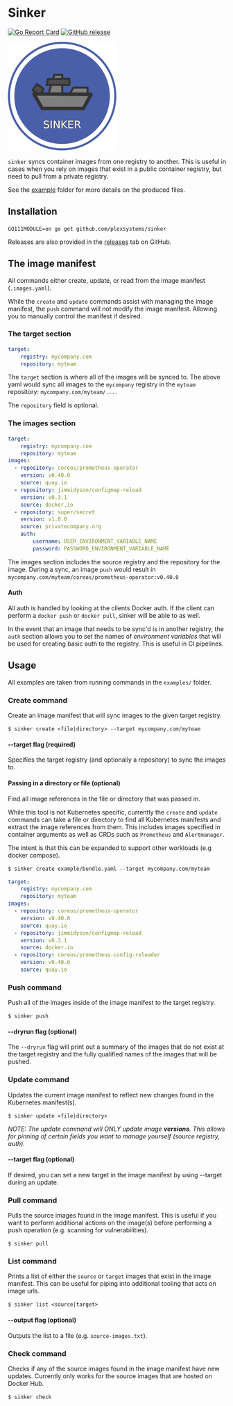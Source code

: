 # Sinker

[![Go Report Card](https://goreportcard.com/badge/github.com/plexsystems/sinker)](https://goreportcard.com/report/github.com/plexsystems/sinker)
[![GitHub release](https://img.shields.io/github/release/plexsystems/sinker.svg)](https://github.com/plexsystems/sinker/releases)

![logo](logo.png)

`sinker` syncs container images from one registry to another. This is useful in cases when you rely on images that exist in a public container registry, but need to pull from a private registry.

See the [example](https://github.com/plexsystems/sinker/tree/main/example) folder for more details on the produced files.

## Installation

`GO111MODULE=on go get github.com/plexsystems/sinker`

Releases are also provided in the [releases](https://github.com/plexsystems/sinker/releases) tab on GitHub.

## The image manifest

All commands either create, update, or read from the image manifest (`.images.yaml`).

While the `create` and `update` commands assist with managing the image manifest, the `push` command will not modify the image manifest. Allowing you to manually control the manifest if desired.

### The target section

```yaml
target:
    registry: mycompany.com
    repository: myteam
```

The `target` section is where all of the images will be synced to. The above yaml would sync all images to the `mycompany` registry in the `myteam` repository: `mycompany.com/myteam/...`.

The `repository` field is optional.

### The images section

```yaml
target:
    registry: mycompany.com
    repository: myteam
images:
  - repository: coreos/prometheus-operator
    version: v0.40.0
    source: quay.io
  - repository: jimmidyson/configmap-reload
    version: v0.3.1
    source: docker.io
  - repository: super/secret
    version: v1.0.0
    source: privatecompany.org
    auth:
        username: USER_ENVIRONMENT_VARIABLE_NAME
        password: PASSWORD_ENVIRONMENT_VARIABLE_NAME
```

The images section includes the source registry and the repository for the image. During a sync, an image `push` would result in `mycompany.com/myteam/coreos/prometheus-operator:v0.40.0`

#### Auth

All auth is handled by looking at the clients Docker auth. If the client can perform a `docker push` or `docker pull`, sinker will be able to as well.

In the event that an image that needs to be sync'd is in another registry, the `auth` section allows you to set the names of _environment variables_ that will be used for creating basic auth to the registry. This is useful in CI pipelines.

## Usage

All examples are taken from running commands in the `examples/` folder.

### Create command

Create an image manifest that will sync images to the given target registry.

```shell
$ sinker create <file|directory> --target mycompany.com/myteam
```

#### --target flag (required)

Specifies the target registry (and optionally a repository) to sync the images to.

#### Passing in a directory or file (optional)

Find all image references in the file or directory that was passed in.

While this tool is not Kubernetes specific, currently the `create` and `update` commands can take a file or directory to find all Kubernetes manifests and extract the image references from them. This includes images specified in container arguments as well as CRDs such as `Prometheus` and `Alertmanager`.

The intent is that this can be expanded to support other workloads (e.g docker compose).

```shell
$ sinker create example/bundle.yaml --target mycompany.com/myteam
```

```yaml
target:
    registry: mycompany.com
    repository: myteam
images:
  - repository: coreos/prometheus-operator
    version: v0.40.0
    source: quay.io
  - repository: jimmidyson/configmap-reload
    version: v0.3.1
    source: docker.io
  - repository: coreos/prometheus-config-reloader
    version: v0.40.0
    source: quay.io
```

### Push command

Push all of the images inside of the image manifest to the target registry.

```shell
$ sinker push
```

#### --dryrun flag (optional)

The `--dryrun` flag will print out a summary of the images that do not exist at the target registry and the fully qualified names of the images that will be pushed.

### Update command

Updates the current image manifest to reflect new changes found in the Kubernetes manifest(s).

```shell
$ sinker update <file|directory>
```

_NOTE: The update command will ONLY update image **versions**. This allows for pinning of certain fields you want to manage yourself (source registry, auth)._

#### --target flag (optional)

If desired, you can set a new target in the image manifest by using --target during an update.

### Pull command

Pulls the source images found in the image manifest. This is useful if you want to perform additional actions on the image(s) before performing a push operation (e.g. scanning for vulnerabilities).

```shell
$ sinker pull
```

### List command

Prints a list of either the `source` or `target` images that exist in the image manifest. This can be useful for piping into additional tooling that acts on image urls.

```shell
$ sinker list <source|target>
```

#### --output flag (optional)

Outputs the list to a file (e.g. `source-images.txt`).

### Check command

Checks if any of the source images found in the image manifest have new updates. Currently only works for the source images that are hosted on Docker Hub.

```shell
$ sinker check
```
